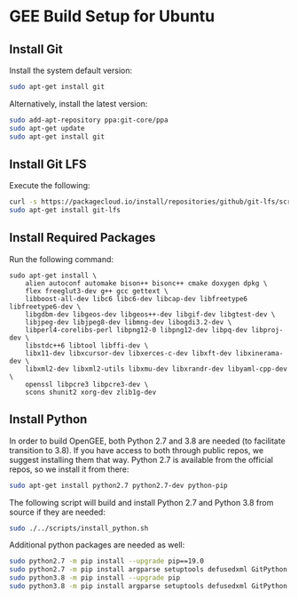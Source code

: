 # GEE Build Setup for Ubuntu

## Install Git

Install the system default version:

```bash
sudo apt-get install git
```

Alternatively, install the latest version:

```bash
sudo add-apt-repository ppa:git-core/ppa
sudo apt-get update
sudo apt-get install git
```

## Install Git LFS

Execute the following:

```bash
curl -s https://packagecloud.io/install/repositories/github/git-lfs/script.deb.sh | sudo bash
sudo apt-get install git-lfs
```

## Install Required Packages
Run the following command:
```
sudo apt-get install \
    alien autoconf automake bison++ bisonc++ cmake doxygen dpkg \
    flex freeglut3-dev g++ gcc gettext \
    libboost-all-dev libc6 libc6-dev libcap-dev libfreetype6 libfreetype6-dev \
    libgdbm-dev libgeos-dev libgeos++-dev libgif-dev libgtest-dev \
    libjpeg-dev libjpeg8-dev libmng-dev libogdi3.2-dev \
    libperl4-corelibs-perl libpng12-0 libpng12-dev libpq-dev libproj-dev \
    libstdc++6 libtool libffi-dev \
    libx11-dev libxcursor-dev libxerces-c-dev libxft-dev libxinerama-dev \
    libxml2-dev libxml2-utils libxmu-dev libxrandr-dev libyaml-cpp-dev \
    openssl libpcre3 libpcre3-dev \
    scons shunit2 xorg-dev zlib1g-dev
```
## Install Python

In order to build OpenGEE, both Python 2.7 and 3.8 are needed (to facilitate transition to 3.8). If you have access to both through public repos, we suggest installing them that way. Python 2.7 is available from the official repos, so we install it from there:

```bash
sudo apt-get install python2.7 python2.7-dev python-pip
```

The following script will build and install Python 2.7 and Python 3.8 from source if they are needed:
 
```bash
sudo ./../scripts/install_python.sh
```

Additional python packages are needed as well:

```bash
sudo python2.7 -m pip install --upgrade pip==19.0
sudo python2.7 -m pip install argparse setuptools defusedxml GitPython Pillow unittest2 lxml psycopg2
sudo python3.8 -m pip install --upgrade pip
sudo python3.8 -m pip install argparse setuptools defusedxml GitPython Pillow unittest2 lxml psycopg2
```